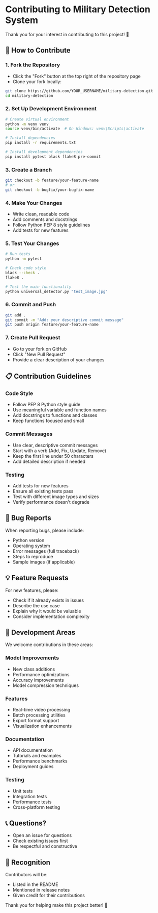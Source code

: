 # Contributing to Military Detection System

Thank you for your interest in contributing to this project! 🎉

## 🚀 How to Contribute

### 1. Fork the Repository
- Click the "Fork" button at the top right of the repository page
- Clone your fork locally:
```bash
git clone https://github.com/YOUR_USERNAME/military-detection.git
cd military-detection
```

### 2. Set Up Development Environment
```bash
# Create virtual environment
python -m venv venv
source venv/bin/activate  # On Windows: venv\Scripts\activate

# Install dependencies
pip install -r requirements.txt

# Install development dependencies
pip install pytest black flake8 pre-commit
```

### 3. Create a Branch
```bash
git checkout -b feature/your-feature-name
# or
git checkout -b bugfix/your-bugfix-name
```

### 4. Make Your Changes
- Write clean, readable code
- Add comments and docstrings
- Follow Python PEP 8 style guidelines
- Add tests for new features

### 5. Test Your Changes
```bash
# Run tests
python -m pytest

# Check code style
black --check .
flake8 .

# Test the main functionality
python universal_detector.py "test_image.jpg"
```

### 6. Commit and Push
```bash
git add .
git commit -m "Add: your descriptive commit message"
git push origin feature/your-feature-name
```

### 7. Create Pull Request
- Go to your fork on GitHub
- Click "New Pull Request"
- Provide a clear description of your changes

## 📋 Contribution Guidelines

### Code Style
- Follow PEP 8 Python style guide
- Use meaningful variable and function names
- Add docstrings to functions and classes
- Keep functions focused and small

### Commit Messages
- Use clear, descriptive commit messages
- Start with a verb (Add, Fix, Update, Remove)
- Keep the first line under 50 characters
- Add detailed description if needed

### Testing
- Add tests for new features
- Ensure all existing tests pass
- Test with different image types and sizes
- Verify performance doesn't degrade

## 🐛 Bug Reports

When reporting bugs, please include:
- Python version
- Operating system
- Error messages (full traceback)
- Steps to reproduce
- Sample images (if applicable)

## 💡 Feature Requests

For new features, please:
- Check if it already exists in issues
- Describe the use case
- Explain why it would be valuable
- Consider implementation complexity

## 🔧 Development Areas

We welcome contributions in these areas:

### Model Improvements
- New class additions
- Performance optimizations
- Accuracy improvements
- Model compression techniques

### Features
- Real-time video processing
- Batch processing utilities
- Export format support
- Visualization enhancements

### Documentation
- API documentation
- Tutorials and examples
- Performance benchmarks
- Deployment guides

### Testing
- Unit tests
- Integration tests
- Performance tests
- Cross-platform testing

## 📞 Questions?

- Open an issue for questions
- Check existing issues first
- Be respectful and constructive

## 🙏 Recognition

Contributors will be:
- Listed in the README
- Mentioned in release notes
- Given credit for their contributions

Thank you for helping make this project better! 🌟
